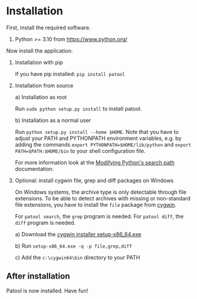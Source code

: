 Installation
============

First, install the required software.

1. Python >= 3.10 from https://www.python.org/


Now install the application.

1. Installation with pip

   If you have pip installed: ``pip install patool``

2. Installation from source

   a) Installation as root

      Run ``sudo python setup.py install`` to install patool.

   b) Installation as a normal user

      Run ``python setup.py install --home $HOME``. Note that you have
      to adjust your PATH and PYTHONPATH environment variables, e.g. by
      adding the commands ``export PYTHONPATH=$HOME/lib/python`` and
      ``export PATH=$PATH:$HOME/bin`` to your shell configuration
      file.

      For more information look at the
      [Modifying Python's search path](http://docs.python.org/inst/search-path.html#SECTION000410000000000000000)
      documentation.

3. Optional: install cygwin file, grep and diff packages on Windows

   On Windows systems, the archive type is only detectable through file extensions.
   To be able to detect archives with missing or non-standard file extensions,
   you have to install the `file` package from [cygwin](https://cygwin.com/).

   For `patool search`, the `grep` program is needed.
   For `patool diff`, the `diff` program is needed.

   a) Download the [cygwin installer setup-x86_64.exe](https://cygwin.com/setup-x86_64.exe)

   b) Run `setup-x86_64.exe -q -p file,grep,diff`

   c) Add the `c:\cygwin64\bin` directory to your PATH


After installation
------------------
Patool is now installed. Have fun!

